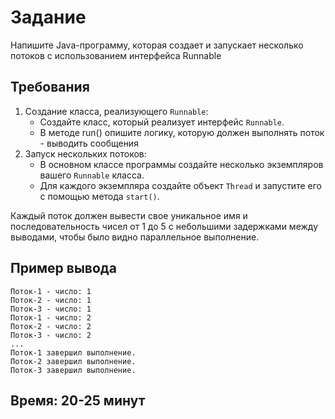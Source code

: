 # Задание

Напишите Java-программу, которая создает и запускает несколько потоков с использованием интерфейса Runnable

## Требования

1. Создание класса, реализующего ```Runnable```:
    - Создайте класс, который реализует интерфейс ```Runnable```.
    - В методе run() опишите логику, которую должен выполнять поток - выводить сообщения
2. Запуск нескольких потоков:
    - В основном классе программы создайте несколько экземпляров вашего ```Runnable``` класса.
    - Для каждого экземпляра создайте объект ```Thread``` и запустите его с помощью метода ```start()```.

Каждый поток должен вывести свое уникальное имя и последовательность чисел от 1 до 5 с небольшими задержками между
выводами, чтобы было видно параллельное выполнение.

## Пример вывода

```
Поток-1 - число: 1
Поток-2 - число: 1
Поток-3 - число: 1
Поток-1 - число: 2
Поток-2 - число: 2
Поток-3 - число: 2
...
Поток-1 завершил выполнение.
Поток-2 завершил выполнение.
Поток-3 завершил выполнение.
```

## Время: 20-25 минут